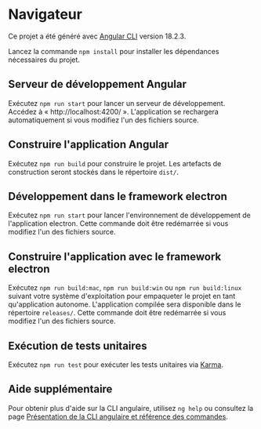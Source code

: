 # Navigateur

Ce projet a été généré avec [Angular CLI](https://github.com/angular/angular-cli) version 18.2.3.

Lancez la commande `npm install` pour installer les dépendances nécessaires du projet.

## Serveur de développement Angular

Exécutez `npm run start` pour lancer un serveur de développement. Accédez à « http://localhost:4200/ ». L'application se rechargera automatiquement si vous modifiez l'un des fichiers source.

## Construire l'application Angular

Exécutez `npm run build` pour construire le projet. Les artefacts de construction seront stockés dans le répertoire `dist/`.

## Développement dans le framework electron

Exécutez `npm run start` pour lancer l'environnement de développement de l'application electron. Cette commande doit être redémarrée si vous modifiez l'un des fichiers source.

## Construire l'application avec le framework electron

Exécutez `npm run build:mac`, `npm run build:win` ou `npm run build:linux` suivant votre système d'exploitation pour empaqueter le projet en tant qu'application autonome. L'application compilée sera disponible dans le répertoire `releases/`. Cette commande doit être redémarrée si vous modifiez l'un des fichiers source.

## Exécution de tests unitaires

Exécutez `npm run test` pour exécuter les tests unitaires via [Karma](https://karma-runner.github.io).

## Aide supplémentaire

Pour obtenir plus d'aide sur la CLI angulaire, utilisez `ng help` ou consultez la page [Présentation de la CLI angulaire et référence des commandes](https://angular.io/cli).
